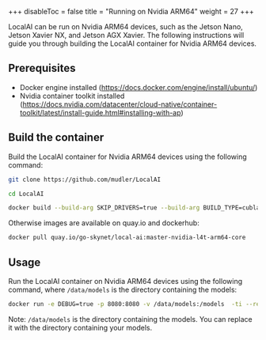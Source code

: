 
+++
disableToc = false
title = "Running on Nvidia ARM64"
weight = 27
+++

LocalAI can be run on Nvidia ARM64 devices, such as the Jetson Nano, Jetson Xavier NX, and Jetson AGX Xavier. The following instructions will guide you through building the LocalAI container for Nvidia ARM64 devices.

## Prerequisites

- Docker engine installed (https://docs.docker.com/engine/install/ubuntu/)
- Nvidia container toolkit installed (https://docs.nvidia.com/datacenter/cloud-native/container-toolkit/latest/install-guide.html#installing-with-ap)

## Build the container

Build the LocalAI container for Nvidia ARM64 devices using the following command:

```bash
git clone https://github.com/mudler/LocalAI

cd LocalAI

docker build --build-arg SKIP_DRIVERS=true --build-arg BUILD_TYPE=cublas --build-arg BASE_IMAGE=nvcr.io/nvidia/l4t-jetpack:r36.4.0 --build-arg IMAGE_TYPE=core -t quay.io/go-skynet/local-ai:master-nvidia-l4t-arm64-core .
```

Otherwise images are available on quay.io and dockerhub:

```bash
docker pull quay.io/go-skynet/local-ai:master-nvidia-l4t-arm64-core
```

## Usage

Run the LocalAI container on Nvidia ARM64 devices using the following command, where `/data/models` is the directory containing the models:

```bash
docker run -e DEBUG=true -p 8080:8080 -v /data/models:/models  -ti --restart=always --name local-ai --runtime nvidia --gpus all quay.io/go-skynet/local-ai:master-nvidia-l4t-arm64-core
```

Note: `/data/models` is the directory containing the models. You can replace it with the directory containing your models.
